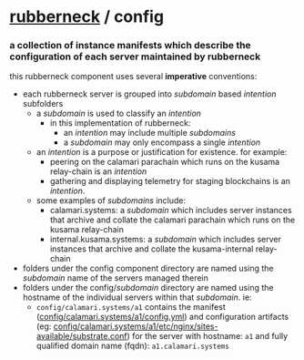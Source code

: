 # [rubberneck](https://github.com/Manta-Network/rubberneck) / config

### a collection of instance manifests which describe the configuration of each server maintained by rubberneck

this rubberneck component uses several **imperative** conventions:

- each rubberneck server is grouped into *subdomain* based *intention* subfolders
  - a *subdomain* is used to classify an *intention*
    - in this implementation of rubberneck:
      - an *intention* may include multiple *subdomains*
      - a *subdomain* may only encompass a single *intention*
  - an *intention* is a purpose or justification for existence. for example:
    - peering on the calamari parachain which runs on the kusama relay-chain is an *intention*
    - gathering and displaying telemetry for staging blockchains is an *intention*.
  - some examples of *subdomains* include:
    - calamari.systems: a *subdomain* which includes server instances that archive and collate the calamari parachain which runs on the kusama relay-chain
    - internal.kusama.systems: a *subdomain* which includes server instances that archive and collate the kusama-internal relay-chain
- folders under the config component directory are named using the *subdomain* name of the servers managed therein
- folders under the config/*subdomain* directory are named using the hostname of the individual servers within that *subdomain*. ie:
  - `config/calamari.systems/a1` contains the manifest ([config/calamari.systems/a1/config.yml](calamari.systems/a1/config.yml)) and configuration artifacts (eg: [config/calamari.systems/a1/etc/nginx/sites-available/substrate.conf](calamari.systems/a1/etc/nginx/sites-available/substrate.conf)) for the server with hostname: `a1` and fully qualified domain name (fqdn): `a1.calamari.systems`
